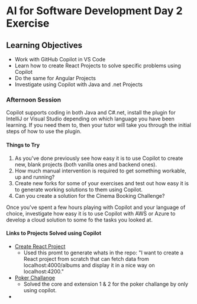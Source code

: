 # AI for Software Development Day 2 Exercise

## Learning Objectives

- Work with GitHub Copilot in VS Code
- Learn how to create React Projects to solve specific problems using Copilot
- Do the same for Angular Projects
- Investigate using Copilot with Java and .net Projects

### Afternoon Session

Copilot supports coding in both Java and C#.net, install the plugin for IntelliJ or Visual Studio depending on which language you have been learning. If you need them to, then your tutor will take you through the initial steps of how to use the plugin.

#### Things to Try

1. As you've done previously see how easy it is to use Copilot to create new, blank projects (both vanilla ones and backend ones).
2. How much manual intervention is required to get something workable, up and running?
3. Create new forks for some of your exercises and test out how easy it is to generate working solutions to them using Copilot.
4. Can you create a solution for the Cinema Booking Challenge?

Once you've spent a few hours playing with Copilot and your language of choice, investigate how easy it is to use Copilot with AWS or Azure to develop a cloud solution to some fo the tasks you looked at.

#### Links to Projects Solved using Copilot

- [Create React Project](https://github.com/SimpFred/ai-react-create-project)
  - Used this promt to generate whats in the repo: "I want to create a React project from scratch that can fetch data from localhost:4000/albums and display it in a nice way on localhost:4200."
- [Poker Challange](https://github.com/SimpFred/java-poker-challenge)
  - Solved the core and extension 1 & 2 for the poker challange by only using copilot.
- 
